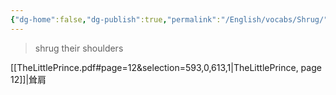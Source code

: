 ```yaml
---
{"dg-home":false,"dg-publish":true,"permalink":"/English/vocabs/Shrug/","dgPassFrontmatter":true}
---
```



> shrug their shoulders

[[TheLittlePrince.pdf#page=12&selection=593,0,613,1|TheLittlePrince, page 12]]|耸肩